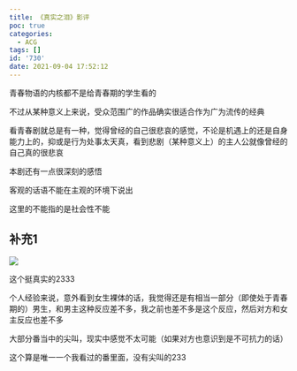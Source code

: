 ```yaml
---
title: 《真实之泪》影评
poc: true
categories:
  - ACG
tags: []
id: '730'
date: 2021-09-04 17:52:12
---
```


青春物语的内核都不是给青春期的学生看的

不过从某种意义上来说，受众范围广的作品确实很适合作为广为流传的经典

看青春剧就总是有一种，觉得曾经的自己很悲哀的感觉，不论是机遇上的还是自身能力上的，抑或是行为处事太天真，看到悲剧（某种意义上）的主人公就像曾经的自己真的很悲哀

本剧还有一点很深刻的感悟

客观的话语不能在主观的环境下说出

这里的不能指的是社会性不能

## 补充1

![](https://www.ksroido.art/wp-content/uploads/2021/09/image-16-1024x576.png)

这个挺真实的2333

个人经验来说，意外看到女生裸体的话，我觉得还是有相当一部分（即使处于青春期的）男生，和男主这种反应差不多，我之前也差不多是这个反应，然后对方和女主反应也差不多

大部分番当中的尖叫，现实中感觉不太可能（如果对方也意识到是不可抗力的话）

这个算是唯一一个我看过的番里面，没有尖叫的233